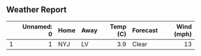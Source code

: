 ## Weather Report 
|    |   Unnamed: 0 | Home   | Away   |   Temp (C) | Forecast   |   Wind (mph) |
|---:|-------------:|:-------|:-------|-----------:|:-----------|-------------:|
|  1 |            1 | NYJ    | LV     |        3.9 | Clear      |           13 |